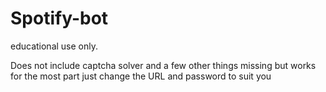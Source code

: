 # Spotify-bot
educational use only.


Does not include captcha solver and a few other things missing but works for the most part just change the URL and password to suit you
